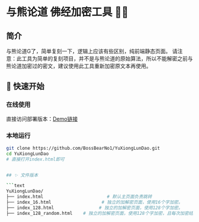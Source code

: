 # 与熊论道 佛经加密工具 📜🔐


## 简介
与熊论道G了，简单复刻一下，逻辑上应该有些区别，纯前端静态页面。
请注意：此工具为简单的复刻项目，并不是与熊论道的原始算法，所以不能解密之前与熊论道加密过的密文，建议使用此工具重新加密原文本再使用。


## 🚀 快速开始

### 在线使用
直接访问部署版本：[Demo链接](https://bossbearno1.github.io/YuXiongLunDao/)

### 本地运行
```bash
git clone https://github.com/BossBearNo1/YuXiongLunDao.git
cd YuXiongLunDao
# 直接打开index.html即可


## ✨ 文件版本

```text
YuXiongLunDao/
├── index.html                        # 默认主页面负责跳转
├── index_16.html                   # 独立的加解密页面，使用16个字加密。
├── index_128.html                 # 独立的加解密页面，使用128个字加密。
├── index_128_random.html    # 独立的加解密页面，使用128个字加密，且每次加密结果随机。






